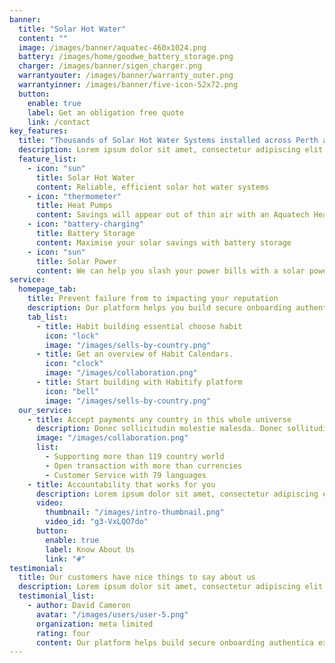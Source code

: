 ```yaml
---
banner:
  title: "Solar Hot Water"
  content: ""
  image: /images/banner/aquatec-460x1024.png
  battery: /images/home/goodwe_battery_storage.png
  charger: /images/banner/sigen_charger.png
  warrantyouter: /images/banner/warranty_outer.png
  warrantyinner: /images/banner/five-icon-52x72.png
  button:
    enable: true
    label: Get an obligation free quote
    link: /contact
key_features:
  title: "Thousands of Solar Hot Water Systems installed across Perth and Counting..."
  description: Lorem ipsum dolor sit amet, consectetur adipiscing elit. Morbi egestas Werat viverra id et aliquet. vulputate egestas sollicitudin.
  feature_list:
    - icon: "sun"
      title: Solar Hot Water
      content: Reliable, efficient solar hot water systems
    - icon: "thermometer"
      title: Heat Pumps
      content: Savings will appear out of thin air with an Aquatech Heat Pump hot water system
    - icon: "battery-charging"
      title: Battery Storage
      content: Maximise your solar savings with battery storage
    - icon: "sun"
      title: Solar Power
      content: We can help you slash your power bills with a solar power package
service:
  homepage_tab:
    title: Prevent failure from to impacting your reputation
    description: Our platform helps you build secure onboarding authentication experiences that retain and engage your users. We build the infrastructure, you can.
    tab_list:
      - title: Habit building essential choose habit
        icon: "lock"
        image: "/images/sells-by-country.png"
      - title: Get an overview of Habit Calendars.
        icon: "clock"
        image: "/images/collaboration.png"
      - title: Start building with Habitify platform
        icon: "bell"
        image: "/images/sells-by-country.png"
  our_service:
    - title: Accept payments any country in this whole universe
      description: Donec sollicitudin molestie malesda. Donec sollitudin molestie malesuada. Mauris pellentesque nec, egestas non nisi. Cras ultricies ligula sed
      image: "/images/collaboration.png"
      list:
        - Supporting more than 119 country world
        - Open transaction with more than currencies
        - Customer Service with 79 languages
    - title: Accountability that works for you
      description: Lorem ipsum dolor sit amet, consectetur adipiscing elit. Morbi egestas Werat viverra id et aliquet. vulputate egestas sollicitudin.
      video:
        thumbnail: "/images/intro-thumbnail.png"
        video_id: "g3-VxLQO7do"
      button:
        enable: true
        label: Know About Us
        link: "#"
testimonial:
  title: Our customers have nice things to say about us
  description: Lorem ipsum dolor sit amet, consectetur adipiscing elit. Morbi egestas Werat viverra id et aliquet. vulputate egestas sollicitudin.
  testimonial_list:
    - author: David Cameron
      avatar: "/images/users/user-5.png"
      organization: meta limited
      rating: four
      content: Our platform helps build secure onboarding authentica experiences & engage your users. We build .
---
```

